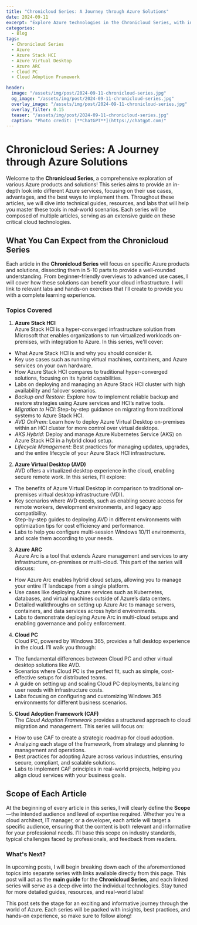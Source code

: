 ```yaml
---
title: "Chronicloud Series: A Journey through Azure Solutions"
date: 2024-09-11
excerpt: "Explore Azure technologies in the Chronicloud Series, with in-depth guides and hands-on labs."
categories:
  - Blog
tags:
  - Chronicloud Series
  - Azure
  - Azure Stack HCI
  - Azure Virtual Desktop
  - Azure ARC
  - Cloud PC
  - Cloud Adoption Framework

header:
  image: "/assets/img/post/2024-09-11-chronicloud-series.jpg"
  og_image: "/assets/img/post/2024-09-11-chronicloud-series.jpg"
  overlay_image: "/assets/img/post/2024-09-11-chronicloud-series.jpg"
  overlay_filter: 0.15  
  teaser: "/assets/img/post/2024-09-11-chronicloud-series.jpg"
  caption: "Photo credit: [**ChatGPT**](https://chatgpt.com)"
---
```


# Chronicloud Series: A Journey through Azure Solutions

Welcome to the **Chronicloud Series**, a comprehensive exploration of various Azure products and solutions! This series aims to provide an in-depth look into different Azure services, focusing on their use cases, advantages, and the best ways to implement them. Throughout these articles, we will dive into technical guides, resources, and labs that will help you master these tools in real-world scenarios. Each series will be composed of multiple articles, serving as an extensive guide on these critical cloud technologies.

## What You Can Expect from the Chronicloud Series

Each article in the **Chronicloud Series** will focus on specific Azure products and solutions, dissecting them in 5-10 parts to provide a well-rounded understanding. From beginner-friendly overviews to advanced use cases, I will cover how these solutions can benefit your cloud infrastructure. I will link to relevant labs and hands-on exercises that I’ll create to provide you with a complete learning experience.

### Topics Covered

1. **Azure Stack HCI**  
Azure Stack HCI is a hyper-converged infrastructure solution from Microsoft that enables organizations to run virtualized workloads on-premises, with integration to Azure. In this series, we'll cover:
- What Azure Stack HCI is and why you should consider it.
- Key use cases such as running virtual machines, containers, and Azure services on your own hardware.
- How Azure Stack HCI compares to traditional hyper-converged solutions, focusing on its hybrid capabilities.
- Labs on deploying and managing an Azure Stack HCI cluster with high availability and failover scenarios.
- *Backup and Restore*: Explore how to implement reliable backup and restore strategies using Azure services and HCI’s native tools.
- *Migration to HCI*: Step-by-step guidance on migrating from traditional systems to Azure Stack HCI.
- *AVD OnPrem*: Learn how to deploy Azure Virtual Desktop on-premises within an HCI cluster for more control over virtual desktops.
- *AKS Hybrid*: Deploy and manage Azure Kubernetes Service (AKS) on Azure Stack HCI in a hybrid cloud setup.
- *Lifecycle Management*: Best practices for managing updates, upgrades, and the entire lifecycle of your Azure Stack HCI infrastructure.
  
2. **Azure Virtual Desktop (AVD)**  
AVD offers a virtualized desktop experience in the cloud, enabling secure remote work. In this series, I’ll explore:
- The benefits of Azure Virtual Desktop in comparison to traditional on-premises virtual desktop infrastructure (VDI).
- Key scenarios where AVD excels, such as enabling secure access for remote workers, development environments, and legacy app compatibility.
- Step-by-step guides to deploying AVD in different environments with optimization tips for cost efficiency and performance.
- Labs to help you configure multi-session Windows 10/11 environments, and scale them according to your needs.

3. **Azure ARC**  
Azure Arc is a tool that extends Azure management and services to any infrastructure, on-premises or multi-cloud. This part of the series will discuss:
- How Azure Arc enables hybrid cloud setups, allowing you to manage your entire IT landscape from a single platform.
- Use cases like deploying Azure services such as Kubernetes, databases, and virtual machines outside of Azure’s data centers.
- Detailed walkthroughs on setting up Azure Arc to manage servers, containers, and data services across hybrid environments.
- Labs to demonstrate deploying Azure Arc in multi-cloud setups and enabling governance and policy enforcement.

4. **Cloud PC**  
Cloud PC, powered by Windows 365, provides a full desktop experience in the cloud. I’ll walk you through:
- The fundamental differences between Cloud PC and other virtual desktop solutions like AVD.
- Scenarios where Cloud PC is the perfect fit, such as simple, cost-effective setups for distributed teams.
- A guide on setting up and scaling Cloud PC deployments, balancing user needs with infrastructure costs.
- Labs focusing on configuring and customizing Windows 365 environments for different business scenarios.

5. **Cloud Adoption Framework (CAF)**  
The *Cloud Adoption Framework* provides a structured approach to cloud migration and management. This series will focus on:
- How to use CAF to create a strategic roadmap for cloud adoption.
- Analyzing each stage of the framework, from strategy and planning to management and operations.
- Best practices for adopting Azure across various industries, ensuring secure, compliant, and scalable solutions.
- Labs to implement CAF principles in real-world projects, helping you align cloud services with your business goals.

## Scope of Each Article

At the beginning of every article in this series, I will clearly define the **Scope**—the intended audience and level of expertise required. Whether you're a cloud architect, IT manager, or a developer, each article will target a specific audience, ensuring that the content is both relevant and informative for your professional needs. I’ll base this scope on industry standards, typical challenges faced by professionals, and feedback from readers.

### What's Next?

In upcoming posts, I will begin breaking down each of the aforementioned topics into separate series with links available directly from this page. This post will act as the **main guide** for the **Chronicloud Series**, and each linked series will serve as a deep dive into the individual technologies. Stay tuned for more detailed guides, resources, and real-world labs!

This post sets the stage for an exciting and informative journey through the world of Azure. Each series will be packed with insights, best practices, and hands-on experience, so make sure to follow along!